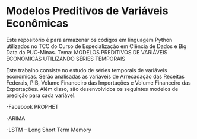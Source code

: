 # Modelos Preditivos de Variáveis Econômicas
Este repositório é para armazenar os códigos em linguagem Python utilizados no TCC do Curso de Especialização em Ciência de Dados e Big Data da PUC-Minas. 
Tema: MODELOS PREDITIVOS DE VARIÁVEIS ECONÔMICAS UTILIZANDO SÉRIES TEMPORAIS


Este trabalho consiste no estudo de séries temporais de variáveis econômicas. Serão analisadas as variáveis de Arrecadação das Receitas Federais, PIB, Volume Financeiro das Importações e Volume Financeiro das Exportações. Além disso, são desenvolvidos os seguintes modelos de predição para cada variável:

-Facebook PROPHET

-ARIMA

-LSTM – Long Short Term Memory
